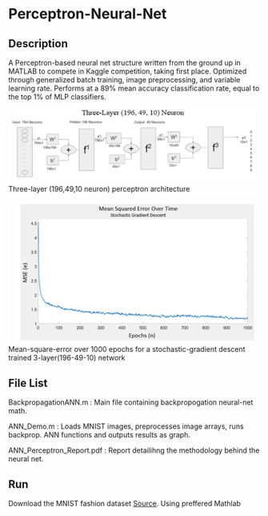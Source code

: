 # Perceptron-Neural-Net

## Description

A Perceptron-based neural net structure written from the ground up in MATLAB to compete in Kaggle competition, taking first place.
Optimized through generalized batch training, image preprocessing, and variable learning rate.
Performs at a 89% mean accuracy classification rate, equal to the top 1% of MLP classifiers.

![Architecture](structure.png)
Three-layer (196,49,10 neuron) perceptron architecture

![MSE](MSE.png)
Mean-square-error over 1000 epochs for a stochastic-gradient descent trained
3-layer(196-49-10) network

## File List

BackpropagationANN.m : Main file containing backpropogation neural-net math.

ANN_Demo.m : Loads MNIST images, preprocesses image arrays, runs backprop. ANN functions and outputs results as graph.

ANN_Perceptron_Report.pdf : Report detailihng the methodology behind the neural net.

## Run

Download the MNIST fashion dataset [Source](https://www.kaggle.com/datasets/zalando-research/fashionmnist). Using preffered Mathlab 
